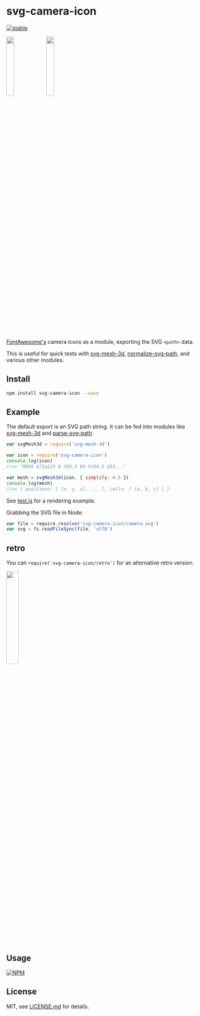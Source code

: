 # svg-camera-icon

[![stable](http://badges.github.io/stability-badges/dist/stable.svg)](http://github.com/badges/stability-badges)

<img src="http://i.imgur.com/8LaeZcN.png" width="20%" /> 
<img src="http://i.imgur.com/BA748S9.png" width="20%" />

[FontAwesome's](https://github.com/FortAwesome/Font-Awesome) camera icons as a module, exporting the SVG `<path>` data.

This is useful for quick tests with [svg-mesh-3d](https://github.com/mattdesl/svg-mesh-3d/), [normalize-svg-path](https://www.npmjs.com/package/normalize-svg-path), and various other modules.

## Install

```sh
npm install svg-camera-icon --save
```

## Example

The default export is an SVG path string. It can be fed into modules like [svg-mesh-3d](https://github.com/mattdesl/svg-mesh-3d) and [parse-svg-path](https://www.npmjs.com/package/parse-svg-path).

```js
var svgMesh3d = require('svg-mesh-3d')

var icon = require('svg-camera-icon')
console.log(icon)
//=> "M896 672q119 0 203.5 84.5t84.5 203..."

var mesh = svgMesh3d(icon, { simplify: 0.5 })
console.log(mesh)
//=> { positions: [ [x, y, z], ... ], cells: [ [a, b, c] ] }
```

See [test.js](./test.js) for a rendering example.

Grabbing the SVG file in Node:

```js
var file = require.resolve('svg-camera-icon/camera.svg')
var svg = fs.readFileSync(file, 'utf8')
```

## retro

You can `require('svg-camera-icon/retro')` for an alternative retro version.

<img src="http://i.imgur.com/BA748S9.png" width="25%" />

## Usage

[![NPM](https://nodei.co/npm/svg-camera-icon.png)](https://www.npmjs.com/package/svg-camera-icon)

## License

MIT, see [LICENSE.md](http://github.com/Jam3/svg-camera-icon/blob/master/LICENSE.md) for details.
